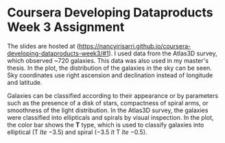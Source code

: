 # Coursera Developing Dataproducts Week 3 Assignment
The slides are hosted at (https://nancyirisarri.github.io/coursera-developing-dataproducts-week3/#1). I used data from the Atlas3D survey, which observed ~720 galaxies. This data was also used in my master's thesis. In the plot, the distribution of the galaxies in the sky can be seen. Sky coordinates use right ascension and declination instead of longitude and latitude. 

Galaxies can be classified according to their appearance or by parameters such as the presence of a disk of stars, compactness of spiral arms, or smoothness of the light distribution. In the Atlas3D survey, the galaxies were classified into ellipticals and spirals by visual inspection. In the plot, the color bar shows the **T** type, which is used to classify galaxies into elliptical (T $lte$ −3.5) and spiral (−3.5 $lt$ T $lte$ −0.5).
